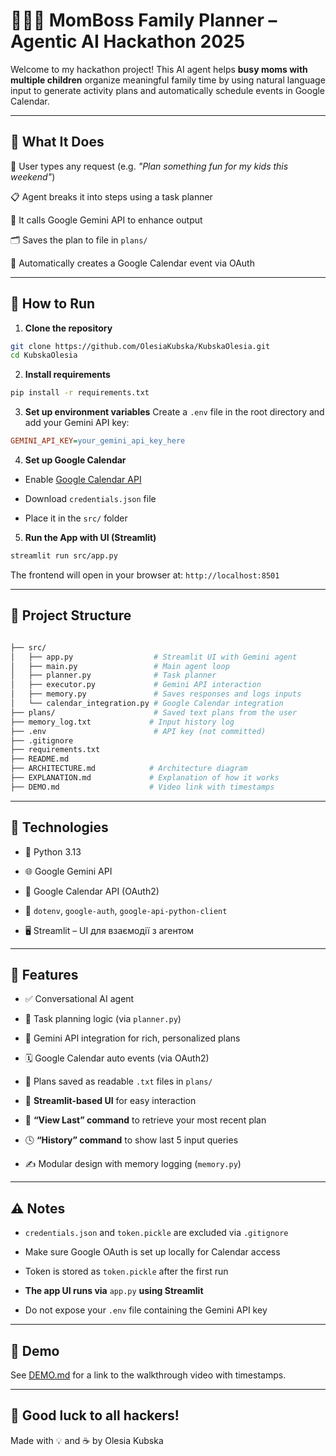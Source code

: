 # 👩‍👧‍👦 MomBoss Family Planner – Agentic AI Hackathon 2025

Welcome to my hackathon project! 
This AI agent helps **busy moms with multiple children** organize meaningful family time by using natural language input to generate activity plans and automatically schedule events in Google Calendar.

---

## 🧠 What It Does

👤 User types any request (e.g. _"Plan something fun for my kids this weekend"_)

📋 Agent breaks it into steps using a task planner

🔑 It calls Google Gemini API to enhance output

🗂 Saves the plan to file in `plans/`

📅 Automatically creates a Google Calendar event via OAuth

---

## 🚀 How to Run

1. **Clone the repository**  
```bash
git clone https://github.com/OlesiaKubska/KubskaOlesia.git
cd KubskaOlesia
```

2. **Install requirements**

```bash
pip install -r requirements.txt
```

3. **Set up environment variables**
Create a `.env` file in the root directory and add your Gemini API key:

```ini
GEMINI_API_KEY=your_gemini_api_key_here
```

4. **Set up Google Calendar**

- Enable [Google Calendar API](https://console.cloud.google.com/apis/library/calendar-json.googleapis.com)

- Download `credentials.json` file
  
- Place it in the `src/` folder

5. **Run the App with UI (Streamlit)**

```bash
streamlit run src/app.py
```

The frontend will open in your browser at:
`http://localhost:8501`

---

## 📁 Project Structure

```bash

├── src/
│   ├── app.py                  # Streamlit UI with Gemini agent
│   ├── main.py                 # Main agent loop
│   ├── planner.py              # Task planner
│   ├── executor.py             # Gemini API interaction
│   ├── memory.py               # Saves responses and logs inputs
│   └── calendar_integration.py # Google Calendar integration
├── plans/                      # Saved text plans from the user
├── memory_log.txt             # Input history log
├── .env                        # API key (not committed)
├── .gitignore
├── requirements.txt
├── README.md
├── ARCHITECTURE.md            # Architecture diagram
├── EXPLANATION.md             # Explanation of how it works
├── DEMO.md                    # Video link with timestamps
```

---

## 🔧 Technologies

- 🐍 Python 3.13

- 🌐 Google Gemini API

- 📅 Google Calendar API (OAuth2)

- 💾 `dotenv`, `google-auth`, `google-api-python-client`
  
- 🖥️ Streamlit – UI для взаємодії з агентом

---

## 📌 Features
- ✅ Conversational AI agent

- 🧠 Task planning logic (via `planner.py`)

- 🧩 Gemini API integration for rich, personalized plans

- 🗓 Google Calendar auto events (via OAuth2)

- 📝 Plans saved as readable `.txt` files in `plans/`
  
- 💬 **Streamlit-based UI** for easy interaction
  
- 🔁 **“View Last” command** to retrieve your most recent plan
  
- 🕓 **“History” command** to show last 5 input queries
  
- ✍️ Modular design with memory logging (`memory.py`)

---

## ⚠️ Notes
- `credentials.json` and `token.pickle` are excluded via `.gitignore`

- Make sure Google OAuth is set up locally for Calendar access

- Token is stored as `token.pickle` after the first run
  
- **The app UI runs via** `app.py` **using Streamlit**
  
- Do not expose your `.env` file containing the Gemini API key

---

## 🎥 Demo
See [DEMO.md](DEMO.md) for a link to the walkthrough video with timestamps.

---

## 🏁 Good luck to all hackers!
Made with 💡 and ☕ by Olesia Kubska
